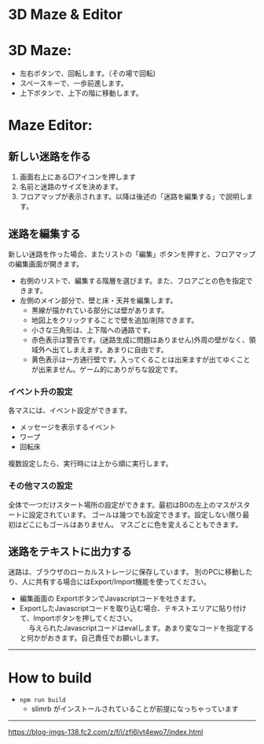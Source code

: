3D Maze & Editor
===

# 3D Maze:  
* 左右ボタンで、回転します。（その場で回転)
* スペースキーで、一歩前進します。
* 上下ボタンで、上下の階に移動します。

# Maze Editor:

## 新しい迷路を作る

1. 画面右上にある□アイコンを押します
2. 名前と迷路のサイズを決めます。
3. フロアマップが表示されます。以降は後述の「迷路を編集する」で説明します。

## 迷路を編集する

新しい迷路を作った場合、またリストの「編集」ボタンを押すと、フロアマップの編集画面が開きます。

* 右側のリストで、編集する階層を選びます。また、フロアごとの色を指定できます。
* 左側のメイン部分で、壁と床・天井を編集します。
    * 黒線が描かれている部分には壁があります。
    * 地図上をクリックすることで壁を追加/削除できます。
    * 小さな三角形は、上下階への通路です。
    * 赤色表示は警告です。(迷路生成に問題はありません)外周の壁がなく、領域外へ出てしまえます。あまりに自由です。
    * 黄色表示は一方通行壁です。入ってくることは出来ますが出てゆくことが出来ません。ゲーム的にありがちな設定です。

### イベント升の設定

各マスには、イベント設定ができます。

* メッセージを表示するイベント
* ワープ
* 回転床

複数設定したら、実行時には上から順に実行します。


### その他マスの設定

全体で一つだけスタート場所の設定ができます。最初はB0の左上のマスがスタートに設定されています。
ゴールは幾つでも設定できます。設定しない限り最初はどこにもゴールはありません。
マスごとに色を変えることもできます。



## 迷路をテキストに出力する
迷路は、ブラウザのローカルストレージに保存しています。
別のPCに移動したり、人に共有する場合にはExport/Import機能を使ってください。

* 編集画面の ExportボタンでJavascriptコードを吐きます。
* ExportしたJavascriptコードを取り込む場合、テキストエリアに貼り付けて、Importボタンを押してください。  
 　      与えられたJavascriptコードはevalします。あまり変なコードを指定すると何かがおきます。自己責任でお願いします。

----

# How to build

* `npm run build`
	* slimrb がインストールされていることが前提になっちゃっています

----

https://blog-imgs-138.fc2.com/z/f/i/zfi6lvt4ewo7/index.html
